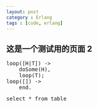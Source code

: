 ```yaml
---
layout: post
category : Erlang
tags : [code, erlang]
---
```



## 这是一个测试用的页面 2

<?prettify?>
<pre class="prettyprint">
loop([H|T]) ->
	doSome(H),
	loop(T);
loop([]) ->
	end.
</pre>


<?prettify?>
<pre class="prettyprint linenums">
select * from table
</pre>
